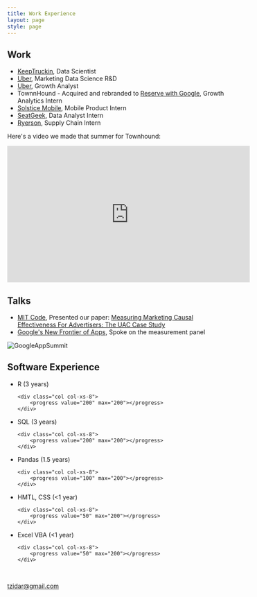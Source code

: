 ```yaml
---
title: Work Experience
layout: page
style: page
---
```




## Work
* [KeepTruckin](https://keeptruckin.com), Data Scientist
* [Uber](https://www.uber.com/), Marketing Data Science R&D 
* [Uber](https://www.uber.com/), Growth Analyst 
* TownnHound - Acquired and rebranded to [Reserve with Google](https://www.google.com/maps/reserve/), Growth Analytics Intern
* [Solstice Mobile](http://www.solstice-mobile.com), Mobile Product Intern
* [SeatGeek](https://seatgeek.com/), Data Analyst Intern
* [Ryerson](http://www.ryerson.com/?__geo=635752838062540315&sc_lang=en), Supply Chain Intern


<div class="row" id="video">
<p> Here's a video we made that summer for Townhound: </p>
<iframe width="560" height="315" src="https://www.youtube.com/embed/vshG6Yiaoiw" frameborder="0" allowfullscreen></iframe>
</div>

## Talks
* [MIT Code](http://ide.mit.edu/events/2018-conference-digital-experimentation-code-0), Presented our paper: [Measuring Marketing Causal Effectiveness For Advertisers: The UAC Case Study](https://www.dropbox.com/sh/23jfbsamvrtk048/AADOq5cV0mwW58QI15FxGvEqa/Parallel%20Session%20F?dl=0&preview=Barajas+-+Measuring+Marketing+Causal+Effectiveness+For+Advertisers+The+UAC+Case+Study.docx&subfolder_nav_tracking=1)
* [Google's New Frontier of Apps](https://events.withgoogle.com/google-apps-summit-2018/), Spoke on the measurement panel

<img src="https://s3-us-west-2.amazonaws.com/files.tomzidar.com/carousel/IMG_8632.jpg" alt="GoogleAppSummit" >

## Software Experience
<ul>

<div class="row">
	<div class="col col-xs-4">
		<li> R (3 years) </li>
	</div> 

	<div class="col col-xs-8">
		<progress value="200" max="200"></progress>
	</div>
</div>

<div class="row">
	<div class="col col-xs-4">
		<li> SQL (3 years) </li>
	</div> 

	<div class="col col-xs-8">
		<progress value="200" max="200"></progress>
	</div>
</div>

<div class="row">
	<div class="col col-xs-4">
		<li> Pandas (1.5 years) </li>
	</div> 

	<div class="col col-xs-8">
		<progress value="100" max="200"></progress>
	</div>
</div>





<div class="row">
	<div class="col col-xs-4">
		<li> HMTL, CSS (<1 year) </li>
	</div> 

	<div class="col col-xs-8">
		<progress value="50" max="200"></progress>
	</div>
</div>





<div class="row">
	<div class="col col-xs-4">
		<li> Excel VBA (<1 year) </li>
	</div> 

	<div class="col col-xs-8">
		<progress value="50" max="200"></progress>
	</div>
</div>

</ul>

<br>
<div class="row">
	<div class="col col-xs-4"></div>
	<div class="col col-xs-4 text-center">
		<i class="fa fa-envelope-o fa-3x"></i>
		<p><a href="mailto:tzidar@gmail.com">tzidar@gmail.com</a></p>
	</div>
</div>
